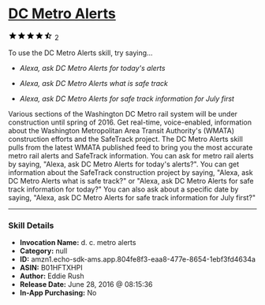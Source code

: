 # [DC Metro Alerts](http://alexa.amazon.com/#skills/amzn1.echo-sdk-ams.app.804fe8f3-eaa8-477e-8654-1ebf3fd4634a)
![4.5 stars](../../images/ic_star_black_18dp_1x.png)![4.5 stars](../../images/ic_star_black_18dp_1x.png)![4.5 stars](../../images/ic_star_black_18dp_1x.png)![4.5 stars](../../images/ic_star_black_18dp_1x.png)![4.5 stars](../../images/ic_star_half_black_18dp_1x.png) 2

To use the DC Metro Alerts skill, try saying...

* *Alexa, ask DC Metro Alerts for today's alerts*

* *Alexa, ask DC Metro Alerts what is safe track*

* *Alexa, ask DC Metro Alerts for safe track information for July first*

Various sections of the Washington DC Metro rail system will be under construction until spring of 2016. Get real-time, voice-enabled,  information about the Washington Metropolitan Area Transit Authority's (WMATA) construction efforts and the SafeTrack project. The DC Metro Alerts skill pulls from the latest WMATA published feed to bring you the most accurate metro rail alerts and SafeTrack information. You can ask for metro rail alerts by saying, "Alexa, ask DC Metro Alerts for today's alerts?". You can get information about the SafeTrack construction project by saying, "Alexa, ask DC Metro Alerts what is safe track?" or "Alexa, ask DC Metro Alerts for safe track information for today?" You can also ask about a specific date by saying, "Alexa, ask DC Metro Alerts for safe track information for July first?"

***

### Skill Details

* **Invocation Name:** d. c. metro alerts
* **Category:** null
* **ID:** amzn1.echo-sdk-ams.app.804fe8f3-eaa8-477e-8654-1ebf3fd4634a
* **ASIN:** B01HFTXHPI
* **Author:** Eddie Rush
* **Release Date:** June 28, 2016 @ 08:15:36
* **In-App Purchasing:** No
